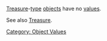 [Treasure](:Category:_Treasure "wikilink")-[type](:Category:_Object_Types "wikilink")
[objects](:Category:_Objects "wikilink") have no
[values](:Category:_Object_Values "wikilink").

See also [Treasure](:Category:_Treasure "wikilink").

[Category: Object Values](Category:_Object_Values "wikilink")
